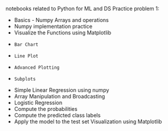 notebooks related to Python for ML and DS
Practice problem 1:
- Basics - Numpy Arrays and operations
- Numpy implementation practice
- Visualize the Functions using Matplotlib
-     Bar Chart
-     Line Plot
-     Advanced Plotting
-     Subplots
-  Simple Linear Regression using numpy
-  Array Manipulation and Broadcasting
-  Logistic Regression
-    Compute the probabilities
-    Compute the predicted class labels
-    Apply the model to the test set
      Visualization using Matplotlib

